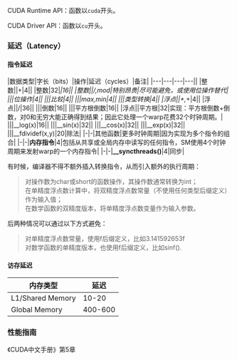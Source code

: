 CUDA Runtime API：函数以`cuda`开头。

CUDA Driver API：函数以`cu`开头。


### 延迟（Latency）
#### 指令延迟
|数据类型|字长（bits）|操作|延迟（cycles）|备注|
|---|---|---|---||
|整数||+|4||
|整数|32|*|16||
|整数||/,mod|特别昂贵|尽可能避免，或使用位操作替代|
|||位操作|4||
|||比较|4||
|||max,min|4||
|||类型转换|4||
|浮点||+,*+|4||
|浮点||/|36||
|||倒数|16||
|||平方根倒数|16||
|浮点||平方根|32|实现：平方根倒数+倒数，对0和无穷大能正确得到结果；因此它处理一个warp花费32个时钟周期。|
|||__log(x)|16||
|||__sin(x)|32||
|||__cos(x)|32||
|||__exp(x)|32||
|||__fdividef(x,y)|20|除法|
|-|-|其他函数|更多时钟周期|因为实现为多个指令的组合|
|-|-|**内存指令**|4|包括从共享或全局内存中读写的任何指令，SM使用4个时钟周期来发射warp的一个内存指令|
|-|-|**__syncthreads()**|4|同步|
 
有时候，编译器不得不额外插入转换指令，从而引入额外的执行周期：
>对操作数为char或short的函数操作，其操作数通常转换为int；  
>在单精度浮点数计算中，将双精度浮点数常量（不使用任何类型后缀定义）作为输入值；  
>在数学函数的双精度版本，将单精度浮点数变量作为输入参数。

后两种情况可以通过以下方式避免：  
>对单精度浮点数常量，使用f后缀定义，比如3.141592653f  
>对数学函数的单精度版本，也使用f后缀定义，比如sinf().

#### 访存延迟
|内存类型|延迟|
|---|---|
|L1/Shared Memory|10-20|
|Global Memory|400-600|


### 性能指南

《CUDA中文手册》第5章